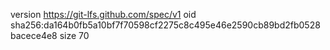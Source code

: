version https://git-lfs.github.com/spec/v1
oid sha256:da164b0fb5a10bf7f70598cf2275c8c495e46e2590cb89bd2fb0528bacece4e8
size 70
